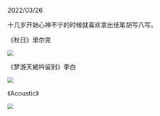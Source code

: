 2022/03/26

十几岁开始心神不宁的时候就喜欢拿出纸笔胡写八写。

《秋日》里尔克

<img src="image/Autumn_Day.jpeg" style="zoom:80%;" />



《梦游天姥吟留别》李白

<img src="image/Mengyoutianmuyinliubie.jpeg" style="zoom:80%;" />



《Acoustic》

<img src="image/Acoustic.jpeg" style="zoom:80%;" />